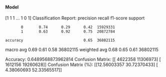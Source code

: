 #### Model
[1 1 1 ... 1 0 1]
Classification Report:
              precision    recall  f1-score   support

           0       0.74      0.29      0.42  15929331
           1       0.63      0.92      0.75  20872784

    accuracy                           0.65  36802115
   macro avg       0.69      0.61      0.58  36802115
weighted avg       0.68      0.65      0.61  36802115

Accuracy: 0.6489568873962814
Confusion Matrix:
[[ 4622358 11306973]
 [ 1612156 19260628]]
Confusion Matrix (%):
[[12.56003357 30.72370433]
 [ 4.38060693 52.33565517]]
